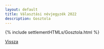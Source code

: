 ```yaml
---
layout: default
title: Választási névjegyzék 2022
description: Gosztola
---
```


{% include settlementHTMLs/Gosztola.html %}

[Vissza](../)